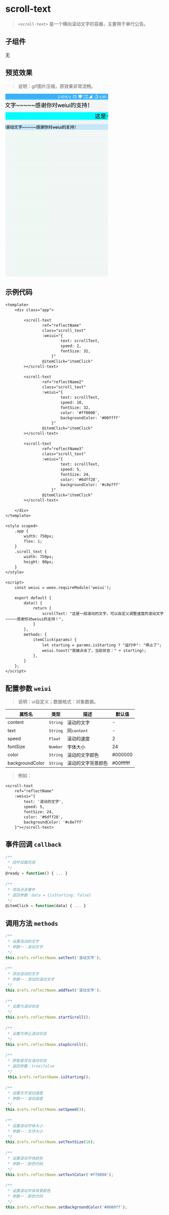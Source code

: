 # scroll-text

> `<scroll-text>` 是一个横向滚动文字的容器，主要用于单行公告。

## 子组件

无

## 预览效果

> 说明：gif图片压缩，原效果非常流畅。

![](./media/ezgif-5-0c1dca77a0.gif)

## 示例代码

```vue
<template>
    <div class="app">

        <scroll-text
                ref="reflectName"
                class="scroll_text"
                :weiui="{
                        text: scrollText,
                        speed: 2,
                        fontSize: 32,
                    }"
                @itemClick="itemClick"
        ></scroll-text>

        <scroll-text
                ref="reflectName2"
                class="scroll_text"
                :weiui="{
                        text: scrollText,
                        speed: 10,
                        fontSize: 32,
                        color: '#ff0000',
                        backgroundColor: '#00ffff'
                    }"
                @itemClick="itemClick"
        ></scroll-text>

        <scroll-text
                ref="reflectName3"
                class="scroll_text"
                :weiui="{
                        text: scrollText,
                        speed: 5,
                        fontSize: 24,
                        color: '#6dff28',
                        backgroundColor: '#c8e7ff'
                    }"
                @itemClick="itemClick"
        ></scroll-text>

    </div>
</template>

<style scoped>
    .app {
        width: 750px;
        flex: 1;
    }
    .scroll_text {
        width: 750px;
        height: 80px;
    }
</style>

<script>
    const weiui = weex.requireModule('weiui');

    export default {
        data() {
            return {
                scrollText: "这是一段滚动的文字，可以自定义调整速度的滚动文字~~~~~感谢你对weiui的支持！",
            }
        },
        methods: {
            itemClick(params) {
                let starting = params.isStarting ? "运行中": "停止了";
                weiui.toast("我被点击了，当前状态：" + starting);
            },
        }
    };
</script>
```


## 配置参数 `weiui`
>说明：ui自定义；数据格式：对象数据。

| 属性名           | 类型     | 描述                          | 默认值     |
| ------------- | ------ | -------------------------- | ------- |
| content |`String`  | 滚动的文字           | -       |
| text |`String`  | 同`content`           | -       |
| speed |`Float`  | 滚动的速度           | 2       |
| fontSize |`Number`  | 字体大小           | 24       |
| color |`String`  | 滚动的文字颜色           | #000000       |
| backgroundColor |`String`  | 滚动的文字背景颜色           | #00ffffff       |

> 例如：

```vue
<scroll-text
    ref="reflectName"
    :weiui="{
        text: '滚动的文字',
        speed: 5,
        fontSize: 24,
        color: '#6dff28',
        backgroundColor: '#c8e7ff'
    }"></scroll-text>
```

## 事件回调 `callback`

``` js
/**
 * 组件加载完成
 */
@ready = function() { ... }

/**
 * 项目点击事件
 * 返回参数：data = {isStarting: false}
 */
@itemClick = function(data) { ... }
```

## 调用方法 `methods`

```js
/**
 * 设置滚动的文字
 * 参数一：滚动文字
 */
this.$refs.reflectName.setText('滚动文字');

/**
 * 添加滚动的文字
 * 参数一：添加的滚动文字
 */
this.$refs.reflectName.addText('滚动文字');

/**
 * 设置为滚动状态
 */
this.$refs.reflectName.startScroll();

/**
 * 设置为停止滚动状态
 */
this.$refs.reflectName.stopScroll();

/**
 * 获取是否在滚动状态
 * 返回参数：true|false
 */
 this.$refs.reflectName.isStarting();

/**
 * 设置文字滚动速度
 * 参数一：滚动速度
 */
this.$refs.reflectName.setSpeed(3);

/**
 * 设置滚动字体大小
 * 参数一：文字大小
 */
this.$refs.reflectName.setTextSize(16);

/**
 * 设置滚动字体颜色
 * 参数一：颜色代码
 */
this.$refs.reflectName.setTextColor('#ff0000');

/**
 * 设置滚动字体背景颜色
 * 参数一：颜色代码
 */
this.$refs.reflectName.setBackgroundColor('#0000ff');
```


